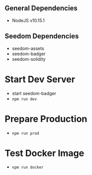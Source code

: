 ## General Dependencies
- NodeJS v10.15.1

## Seedom Dependencies
- seedom-assets
- seedom-badger
- seedom-solidity

# Start Dev Server
- start seedom-badger
- `npm run dev`

# Prepare Production
- `npm run prod`

# Test Docker Image
- `npm run docker`
